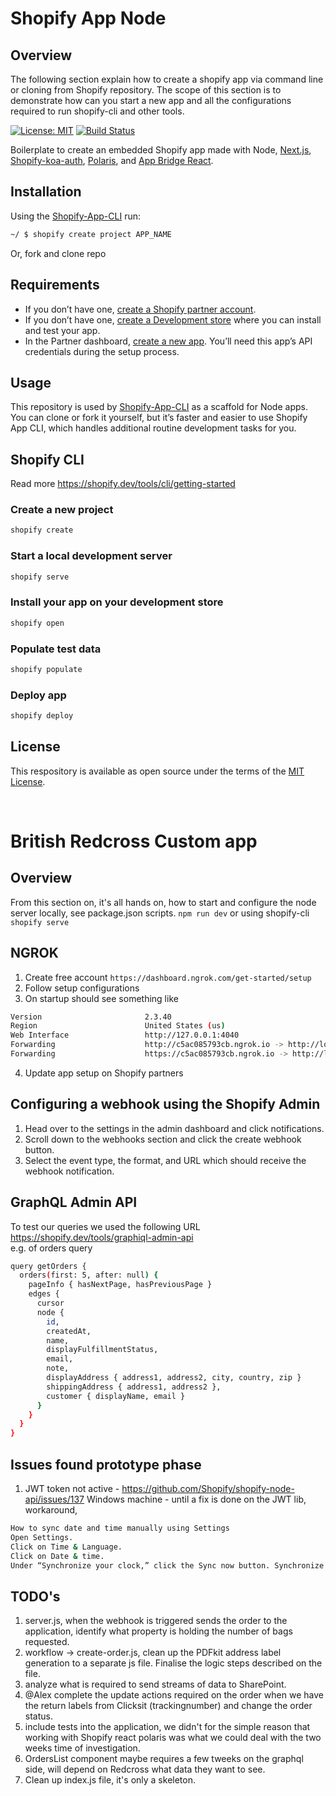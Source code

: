 # Shopify App Node

## Overview

The following section explain how to create a shopify app via command line or cloning from Shopify repository.
The scope of this section is to demonstrate how can you start a new app and all the configurations required to run shopify-cli and other tools.

[![License: MIT](https://img.shields.io/badge/License-MIT-green.svg)](LICENSE.md)
[![Build Status](https://travis-ci.com/Shopify/shopify-app-node.svg?branch=master)](https://travis-ci.com/Shopify/shopify-app-node)

Boilerplate to create an embedded Shopify app made with Node, [Next.js](https://nextjs.org/), [Shopify-koa-auth](https://github.com/Shopify/quilt/tree/master/packages/koa-shopify-auth), [Polaris](https://github.com/Shopify/polaris-react), and [App Bridge React](https://shopify.dev/tools/app-bridge/react-components).

## Installation

Using the [Shopify-App-CLI](https://github.com/Shopify/shopify-app-cli) run:

```sh
~/ $ shopify create project APP_NAME
```

Or, fork and clone repo

## Requirements

- If you don’t have one, [create a Shopify partner account](https://partners.shopify.com/signup).
- If you don’t have one, [create a Development store](https://help.shopify.com/en/partners/dashboard/development-stores#create-a-development-store) where you can install and test your app.
- In the Partner dashboard, [create a new app](https://help.shopify.com/en/api/tools/partner-dashboard/your-apps#create-a-new-app). You’ll need this app’s API credentials during the setup process.

## Usage

This repository is used by [Shopify-App-CLI](https://github.com/Shopify/shopify-app-cli) as a scaffold for Node apps. You can clone or fork it yourself, but it’s faster and easier to use Shopify App CLI, which handles additional routine development tasks for you.

## Shopify CLI

Read more https://shopify.dev/tools/cli/getting-started

### Create a new project
```sh
shopify create
```

### Start a local development server
```sh
shopify serve
```

### Install your app on your development store
```sh
shopify open
```

### Populate test data
```sh
shopify populate
```

### Deploy app
```sh
shopify deploy
```

## License

This respository is available as open source under the terms of the [MIT License](https://opensource.org/licenses/MIT).

</br>

# British Redcross Custom app

## Overview
From this section on, it's all hands on, how to start and configure the node server locally, see package.json scripts.
`npm run dev` or using shopify-cli `shopify serve`

## NGROK

1. Create free account
`https://dashboard.ngrok.com/get-started/setup`
2. Follow setup configurations
3. On startup should see something like

```sh
Version                       2.3.40
Region                        United States (us)                                                                        
Web Interface                 http://127.0.0.1:4040                                                                     
Forwarding                    http://c5ac085793cb.ngrok.io -> http://localhost:8081                                     
Forwarding                    https://c5ac085793cb.ngrok.io -> http://localhost:8081
```

4. Update app setup on Shopify partners

## Configuring a webhook using the Shopify Admin

1. Head over to the settings in the admin dashboard and click notifications.
2. Scroll down to the webhooks section and click the create webhook button.
3. Select the event type, the format, and URL which should receive the webhook notification.

## GraphQL Admin API

To test our queries we used the following URL \
https://shopify.dev/tools/graphiql-admin-api \
e.g. of orders query 
```sh
query getOrders {
  orders(first: 5, after: null) {
    pageInfo { hasNextPage, hasPreviousPage }
    edges {
      cursor
      node {
        id,
        createdAt,
        name,
        displayFulfillmentStatus,
        email,
        note,
        displayAddress { address1, address2, city, country, zip }
        shippingAddress { address1, address2 },
        customer { displayName, email }
      }
    }
  }
}

```

## Issues found prototype phase

1. JWT token not active - https://github.com/Shopify/shopify-node-api/issues/137
Windows machine - until a fix is done on the JWT lib, workaround,
```sh
How to sync date and time manually using Settings
Open Settings.
Click on Time & Language.
Click on Date & time.
Under “Synchronize your clock,” click the Sync now button. Synchronize clock on Windows 10. Quick Tip: If the process fails, wait a few seconds, and try again.
```

## TODO's

1. server.js, when the webhook is triggered sends the order to the application, identify what property is holding the number of bags requested.
2. workflow -> create-order.js, clean up the PDFkit address label generation to a separate js file. Finalise the logic steps described on the file.
3. analyze what is required to send streams of data to SharePoint.
4. @Alex complete the update actions required on the order when we have the return labels from Clicksit (trackingnumber) and change the order status.
5. include tests into the application, we didn't for the simple reason that working with Shopify react polaris was what we could deal with the two weeks time of investigation.
6. OrdersList component maybe requires a few tweeks on the graphql side, will depend on Redcross what data they want to see.
7. Clean up index.js file, it's only a skeleton.
